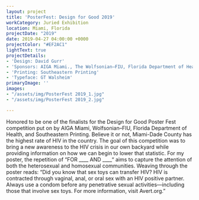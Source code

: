 ```yaml
---
layout: project
title: 'PosterFest: Design for Good 2019'
workCategory: Juried Exhibition
location: Miami, Florida
projectDate: "2019"
date: 2019-04-27 04:00:00 +0000
projectColor: "#EF2AC1"
lightText: true
projectDetails:
- 'Design: David Gurr'
- 'Sponsors: AIGA Miami., The Wolfsonian–FIU, Florida Department of Health'
- 'Printing: Southeastern Printing'
- 'Typeface: GT Walsheim'
primaryImage: ''
images:
- "/assets/img/PosterFest 2019_1.jpg"
- "/assets/img/PosterFest 2019_2.jpg"

---
```

Honored to be one of the finalists for the Design for Good Poster Fest competition put on by AIGA Miami, Wolfsonian–FIU, Florida Department of Health, and Southeastern Printing. Believe it or not, Miami-Dade County has the highest rate of HIV in the country. The goal of this competition was to bring a new awareness to the HIV crisis in our own backyard while providing information on how we can begin to lower that statistic. For my poster, the repetition of “FOR ____ AND ____“ aims to capture the attention of both the heterosexual and homosexual communities. Weaving through the poster reads: “Did you know that sex toys can transfer HIV? HIV is contracted through vaginal, anal, or oral sex with an HIV positive partner. Always use a condom before any penetrative sexual activities—including those that involve sex toys. For more information, visit Avert.org.”